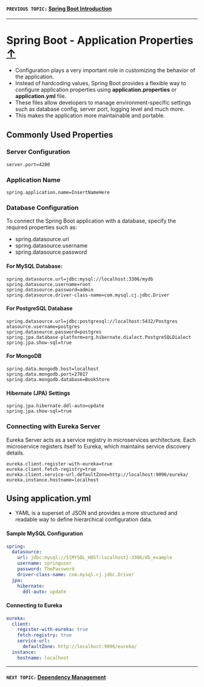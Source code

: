 #### `PREVIOUS TOPIC:` [Spring Boot Introduction](1_springboot.md)
---------

# Spring Boot - Application Properties [↑](../../../README.md#iv-spring-boot)
- Configuration plays a very important role in customizing the behavior of the application.
- Instead of hardcoding values, Spring Boot provides a flexible way to configure application properties using **application.properties** or **application.yml** file.
- These files allow developers to manage environment-specific settings such as database config, server port, logging level and much more.
- This makes the application more maintainable and portable.

## Commonly Used Properties

### Server Configuration
```text
server.port=4200
```

### Application Name
```text
spring.application.name=InsertNameHere
```

### Database Configuration
To connect the Spring Boot application with a database, specify the required properties such as:
- spring.datasource.url
- spring.datasource.username
- spring.datasource.password

#### For MySQL Database:
```text
spring.datasource.url=jdbc:mysql://localhost:3306/mydb
spring.datasource.username=root
spring.datasource.password=admin
spring.datasource.driver-class-name=com.mysql.cj.jdbc.Driver
```

#### For PostgreSQL Database
```text
spring.datasource.url=jdbc:postgresql://localhost:5432/Postgres
atasource.username=postgres
spring.datasource.password=postgres
spring.jpa.database-platform=org.hibernate.dialect.PostgreSQLDialect
spring.jpa.show-sql=true
```

#### For MongoDB
```text
spring.data.mongodb.host=localhost
spring.data.mongodb.port=27017
spring.data.mongodb.database=BookStore
```

#### Hibernate (JPA) Settings
```text
spring.jpa.hibernate.ddl-auto=update
spring.jpa.show-sql=true
```

### Connecting with Eureka Server
Eureka Server acts as a service registry in microservices architecture. Each microservice registers itself to Eureka, which maintains service discovery details.

```text
eureka.client.register-with-eureka=true
eureka.client.fetch-registry=true
eureka.client.service-url.defaultZone=http://localhost:9096/eureka/
eureka.instance.hostname=localhost
```

## Using application.yml
- YAML is a superset of JSON and provides a more structured and readable way to define hierarchical configuration data.

#### Sample MySQL Configuration
```yml
spring:
  datasource:
    url: jdbc:mysql://${MYSQL_HOST:localhost}:3306/db_example
    username: springuser
    password: ThePassword
    driver-class-name: com.mysql.cj.jdbc.Driver
  jpa:
    hibernate:
      ddl-auto: update
```

#### Connecting to Eureka
```yml
eureka:
  client:
    register-with-eureka: true
    fetch-registry: true
    service-url:
      defaultZone: http://localhost:9096/eureka/
  instance:
    hostname: localhost
```

------
#### `NEXT TOPIC:` [Dependency Management](3_dependency-management.md)
